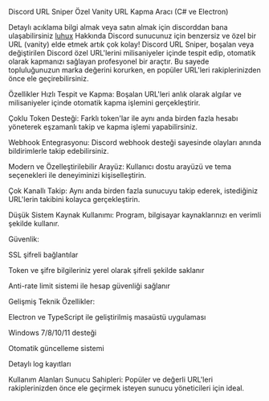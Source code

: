 Discord URL Sniper
Özel Vanity URL Kapma Aracı (C# ve Electron)

Detaylı acıklama bilgi almak veya satın almak için discorddan bana ulaşabilirsiniz [luhux](https://discord.com/users/341592492224806914)
Hakkında
Discord sunucunuz için benzersiz ve özel bir URL (vanity) elde etmek artık çok kolay! Discord URL Sniper, boşalan veya değiştirilen Discord özel URL'lerini milisaniyeler içinde tespit edip, otomatik olarak kapmanızı sağlayan profesyonel bir araçtır. Bu sayede topluluğunuzun marka değerini korurken, en popüler URL'leri rakiplerinizden önce ele geçirebilirsiniz.

Özellikler
Hızlı Tespit ve Kapma:
Boşalan URL'leri anlık olarak algılar ve milisaniyeler içinde otomatik kapma işlemini gerçekleştirir.

Çoklu Token Desteği:
Farklı token'lar ile aynı anda birden fazla hesabı yöneterek eşzamanlı takip ve kapma işlemi yapabilirsiniz.

Webhook Entegrasyonu:
Discord webhook desteği sayesinde olayları anında bildirimlerle takip edebilirsiniz.

Modern ve Özelleştirilebilir Arayüz:
Kullanıcı dostu arayüzü ve tema seçenekleri ile deneyiminizi kişiselleştirin.

Çok Kanallı Takip:
Aynı anda birden fazla sunucuyu takip ederek, istediğiniz URL'lerin takibini kolayca gerçekleştirin.

Düşük Sistem Kaynak Kullanımı:
Program, bilgisayar kaynaklarınızı en verimli şekilde kullanır.

Güvenlik:

SSL şifreli bağlantılar

Token ve şifre bilgileriniz yerel olarak şifreli şekilde saklanır

Anti-rate limit sistemi ile hesap güvenliği sağlanır

Gelişmiş Teknik Özellikler:

Electron ve TypeScript ile geliştirilmiş masaüstü uygulaması

Windows 7/8/10/11 desteği

Otomatik güncelleme sistemi

Detaylı log kayıtları

Kullanım Alanları
Sunucu Sahipleri:
Popüler ve değerli URL'leri rakiplerinizden önce ele geçirmek isteyen sunucu yöneticileri için ideal.
